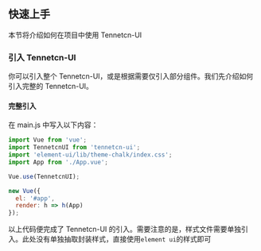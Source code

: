 ## 快速上手

本节将介绍如何在项目中使用 Tennetcn-UI

### 引入 Tennetcn-UI

你可以引入整个 Tennetcn-UI，或是根据需要仅引入部分组件。我们先介绍如何引入完整的 Tennetcn-UI。

#### 完整引入

在 main.js 中写入以下内容：

```javascript
import Vue from 'vue';
import TennetcnUI from 'tennetcn-ui';
import 'element-ui/lib/theme-chalk/index.css';
import App from './App.vue';

Vue.use(TennetcnUI);

new Vue({
  el: '#app',
  render: h => h(App)
});
```

以上代码便完成了 Tennetcn-UI 的引入。需要注意的是，样式文件需要单独引入。此处没有单独抽取封装样式，直接使用`element ui`的样式即可